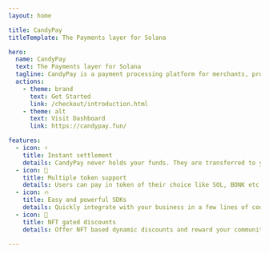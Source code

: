 ```yaml
---
layout: home

title: CandyPay
titleTemplate: The Payments layer for Solana

hero:
  name: CandyPay
  text: The Payments layer for Solana
  tagline: CandyPay is a payment processing platform for merchants, providing a fast and secure way to accept cryptocurrency payments on Solana.
  actions:
    - theme: brand
      text: Get Started
      link: /checkout/introduction.html
    - theme: alt
      text: Visit Dashboard
      link: https://candypay.fun/

features:
  - icon: ⚡️
    title: Instant settlement
    details: CandyPay never holds your funds. They are transferred to your Solana wallet instantly
  - icon: 🎉
    title: Multiple token support
    details: Users can pay in token of their choice like SOL, BONK etc. while everything instantly settles for you in USDC
  - icon: 🔥
    title: Easy and powerful SDKs
    details: Quickly integrate with your business in a few lines of code and get your pre-built and hosted checkout page
  - icon: 🎀
    title: NFT gated discounts
    details: Offer NFT based dynamic discounts and reward your community for NFT purchases at checkout

---
```

